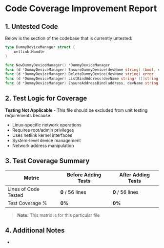
# Code Coverage Improvement Report

## 1. Untested Code

Below is the section of the codebase that is currently untested:

```go
type DummyDeviceManager struct {
    netlink.Handle
}

func NewDummyDeviceManager() *DummyDeviceManager
func (d *DummyDeviceManager) EnsureDummyDevice(devName string) (bool, error)
func (d *DummyDeviceManager) DeleteDummyDevice(devName string) error
func (d *DummyDeviceManager) ListBindAddress(devName string) ([]string, error)
func (d *DummyDeviceManager) EnsureAddressBind(address, devName string) (bool, error)
```

## 2. Test Logic for Coverage

**Testing Not Applicable** - This file should be excluded from unit testing requirements because:

- Linux-specific network operations
- Requires root/admin privileges
- Uses netlink kernel interfaces
- System-level device management
- Network address manipulation


## 3. Test Coverage Summary

| Metric            | Before Adding Tests | After Adding Tests |
|------------------|-------------------|------------------|
| Lines of Code Tested | **0** / 56 lines | **0** / 56 lines |
| Test Coverage %   | **0%** | **0%** |

> **Note:** This matrix is for this particular file

## 4. Additional Notes

-